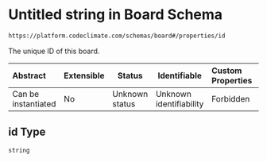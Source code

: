 # Untitled string in Board Schema

```txt
https://platform.codeclimate.com/schemas/board#/properties/id
```

The unique ID of this board.


| Abstract            | Extensible | Status         | Identifiable            | Custom Properties | Additional Properties | Access Restrictions | Defined In                                                                         |
| :------------------ | ---------- | -------------- | ----------------------- | :---------------- | --------------------- | ------------------- | ---------------------------------------------------------------------------------- |
| Can be instantiated | No         | Unknown status | Unknown identifiability | Forbidden         | Allowed               | none                | [Board.schema.json\*](../../spec/schemas/Board.schema.json "open original schema") |

## id Type

`string`
